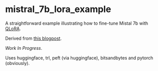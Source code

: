 # mistral_7b_lora_example

A straightforward example illustrating how to fine-tune Mistal 7b with [QLoRA](https://arxiv.org/abs/2305.14314).

Derived from [this blogpost](https://blog.neuralwork.ai/an-llm-fine-tuning-cookbook-with-mistral-7b/).

*Work In Progress*.

Uses huggingface, trl, peft (via huggingface), bitsandbytes and pytorch (obviously).